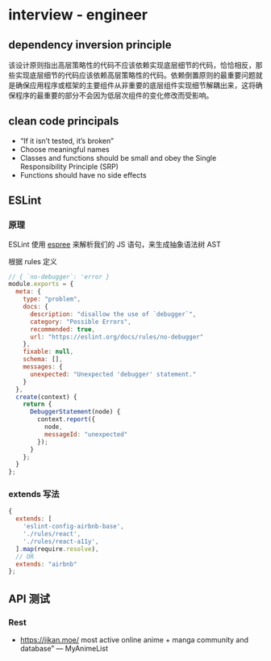 # interview - engineer

## dependency inversion principle

该设计原则指出高层策略性的代码不应该依赖实现底层细节的代码，恰恰相反，那些实现底层细节的代码应该依赖高层策略性的代码。​
依赖倒置原则的最重要问题就是确保应用程序或框架的主要组件从非重要的底层组件实现细节解耦出来，这将确保程序的最重要的部分不会因为低层次组件的变化修改而受影响。

## clean code principals

- “If it isn’t tested, it’s broken”
- Choose meaningful names
- Classes and functions should be small and obey the Single Responsibility Principle (SRP)
- Functions should have no side effects

## ESLint

### 原理

ESLint 使用 [espree](https://link.zhihu.com/?target=https%3A//github.com/eslint/espree) 来解析我们的 JS 语句，来生成抽象语法树 AST

根据 rules 定义

```js
// { `no-debugger`: 'error }
module.exports = {
  meta: {
    type: "problem",
    docs: {
      description: "disallow the use of `debugger`",
      category: "Possible Errors",
      recommended: true,
      url: "https://eslint.org/docs/rules/no-debugger"
    },
    fixable: null,
    schema: [],
    messages: {
      unexpected: "Unexpected 'debugger' statement."
    }
  },
  create(context) {
    return {
      DebuggerStatement(node) {
        context.report({
          node,
          messageId: "unexpected"
        });
      }
    };
  }
};
```

### extends 写法
```js
{
  extends: [
    'eslint-config-airbnb-base',
    './rules/react',
    './rules/react-a11y',
  ].map(require.resolve),
  // OR
  extends: "airbnb"
};
```

## API 测试
### Rest
- https://jikan.moe/ most active online anime + manga community and database” — MyAnimeList
